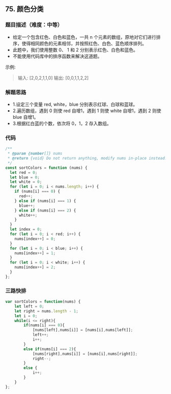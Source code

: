 <!--
 * @Author: your name
 * @Date: 2020-03-12 23:20:54
 * @LastEditTime: 2020-09-10 21:10:06
 * @LastEditors: Please set LastEditors
 * @Description: In User Settings Edit
 * @FilePath: /leetcode_fe/51-100/53_最大子序和.md
 -->
## 75. 颜色分类

### 题目描述（难度：中等）
+ 给定一个包含红色、白色和蓝色，一共 n 个元素的数组，原地对它们进行排序，使得相同颜色的元素相邻，并按照红色、白色、蓝色顺序排列。
+ 此题中，我们使用整数 0、 1 和 2 分别表示红色、白色和蓝色。
+ 不能使用代码库中的排序函数来解决这道题。

示例:
> 输入: [2,0,2,1,1,0]
> 输出: [0,0,1,1,2,2]


### 解题思路
+ 1.设定三个变量 red,  white，blue 分别表示红球、白球和蓝球。
+ 2.遍历数组，遇到 0 则使 red 自增1，遇到 1 则使 white 自增1，遇到 2 则使 blue 自增1。
+ 3.根据红白蓝的个数，依次将 0，1，2 存入数组。

### 代码

```javascript
/**
 * @param {number[]} nums
 * @return {void} Do not return anything, modify nums in-place instead.
 */
const sortColors = function (nums) {
  let red = 0;
  let blue = 0;
  let white = 0;
  for (let i = 0; i < nums.length; i++) {
    if (nums[i] === 0) {
      red++;
    } else if (nums[i] === 1) {
      blue++;
    } else if (nums[i] === 2) {
      white++;
    }
  }
  let index = 0;
  for (let i = 0; i < red; i++) {
    nums[index++] = 0;
  }
  for (let i = 0; i < blue; i++) {
    nums[index++] = 1;
  }
  for (let i = 0; i < white; i++) {
    nums[index++] = 2;
  }
};
```

### 三路快排
```js
var sortColors = function(nums) {
    let left = 0;
    let right = nums.length - 1;
    let i = 0;
    while(i <= right){
        if(nums[i] === 0){
            [nums[left],nums[i]] = [nums[i],nums[left]];
            left++;
            i++;
        }
        else if(nums[i] === 2){
            [nums[right],nums[i]] = [nums[i],nums[right]];
            right--;
        }
        else {
            i++;
        }
    }
};
```
